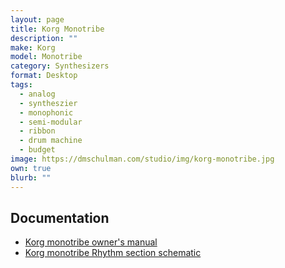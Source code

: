 ```yaml
---
layout: page
title: Korg Monotribe
description: ""
make: Korg
model: Monotribe
category: Synthesizers
format: Desktop
tags: 
  - analog
  - syntheszier
  - monophonic
  - semi-modular
  - ribbon
  - drum machine
  - budget
image: https://dmschulman.com/studio/img/korg-monotribe.jpg
own: true
blurb: ""
---
```


## Documentation

<ul>
  <li>
    <a href="https://dmschulman.com/studio/gear/korg/monotribe/pdf/monotribe_OM_EFGS2.pdf" title="Korg monotribe owner's manual" target="_blank">Korg monotribe owner's manual</a>
  </li>
  <li>
    <a href="https://dmschulman.com/studio/gear/korg/monotribe/pdf/monotribe_rhythm_sch.pdf" title="Korg monotribe Rhythm section schematic" target="_blank">Korg monotribe Rhythm section schematic</a>
  </li>
</ul>

<!-- ## Modification
<ul>
  <li>
    <a href="http://www.poesboes.com/index.html?./poesboes/Nord_Modular/index.html" title="Modifying the Clavia Nord Micro Modular for use in Eurorack" target="_blank">Modifying the Clavia Nord Micro Modular for use in Eurorack</a>
  </li>
</ul>

## Patches
<ul>
  <li>
    <a href="https://dmschulman.com/studio/gear/clavia/nord-modular-g1/patch/nord-modular-factory-banks-3.0-revA.zip" title="Nord Modular Factory Patches v3.0 rev A">Nord Modular Factory Patches v3.0 rev A</a>
  </li>
  <li>
    <a href="https://dmschulman.com/studio/gear/clavia/nord-modular-g1/patch/james-j-clarke-patches.zip" title="James J. Clarke patch collection">James J. Clarke patch collection</a>
    <p>A variety of patches archived from <a href="http://www.cim.mcgill.ca/~clark/emusic_nord_modular_patches.html" title="James J. Clarke's website" target="_blank">James J. Clarke's website</a></p>
  </li>
  <li>
    <a href="https://dmschulman.com/studio/gear/clavia/nord-modular-g1/patch/RetroSound-NM.zip" title="NM Classic RetroSound set">NM Classic RetroSound set</a>
    <p>904 patches from <a href="http://www.retrosound.de/modular.html" title="RetroSounds" target="_blank">RetroSounds</a></p>
  </li>
  <li>
    <a href="https://dmschulman.com/studio/gear/clavia/nord-modular-g1/patch/blue-hell.zip" title="Blue Hell patch collection">Blue Hell patch collection</a>
    <p>Patch collection from Jan Punter aka <a href="https://bluehell.electro-music.com/iaf/" title="Blue Hell" target="_blank">Blue Hell</a></p>
  </li>
  <li>
    <a href="https://dmschulman.com/studio/gear/clavia/nord-modular-g1/patch/encyclotronic-patch-collection.zip" title="Encyclotronic patch collection">Encyclotronic patch collection</a>
  </li>
  <li>
    <a href="https://dmschulman.com/studio/gear/clavia/nord-modular-g1/patch/marko-ettlich-patches.zip" title="Marko Ettlich patches">Marko Ettlich patches</a>
    <p>Two sets of patches from Marko Ettlich, one set emulating Vangelis and another emulating Jean-Michel Jarre</p>
  </li>
  <li>
    <a href="https://dmschulman.com/studio/gear/clavia/nord-modular-g1/patch/720-nord-g1-patches.zip" title="720 Nord G1 patches">720 Nord G1 patches</a>
    <p>A set of 720 Nord G1 patches from <a href="https://github.com/sm-ll/nord-modular-g1-patches" title="mono-log.org" target="_blank">mono-log.org</a></p>
  </li>
  <li>
    <a href="https://dmschulman.com/studio/gear/clavia/nord-modular-g1/patch/RECOPILA.zip" title="RECOPILA collection">RECOPILA collection</a>
  </li>
  <li>
    <a href="https://dmschulman.com/studio/gear/clavia/nord-modular-g1/patch/mu-sly_nord_modular.zip" title="Mu:Sly patches">Mu:Sly patches</a>
  </li>
</ul>

## Software
<ul>
  <li>
    <a href="https://oracle48.nl/Nomad/index.html" title="Nomad 0.4 Nord Modular Editor" target="_blank">Nomad 0.4 Nord Modular Editor</a>
    <p>Fresh for 2019, a new version of Nomad from a new developer. Includes some bug fixes and better MIDI stability</p>
  </li>
  <li>
    <a href="http://nmedit.sourceforge.net/" title="nmEdit - Nomad 0.32 Nord Modular Editor" target="_blank">nmEdit - Nomad 0.32 Nord Modular Editor</a>
  </li>
</ul>

## Links and Resources
<ul>
  <li>
    <a href="https://www.nordkeyboards.com/products/nord-modular" title="Nord Modular | Nord Keyboards" target="_blank">Nord Modular | Nord Keyboards</a>
  </li>
  <li>
    <a href="https://en.wikipedia.org/wiki/Nord_Modular" title="Nord Modular - Wikipedia" target="_blank">Nord Modular - Wikipedia</a>
  </li>
  <li>
    <a href="http://www.vintagesynth.com/clavia/nordmod.php" title="Clavia Nord Modular | Vintage Synth Explorer" target="_blank">Clavia Nord Modular  | Vintage Synth Explorer</a>
  </li>
  <li>
    <a href="https://www.matrixsynth.com/search?q=nord+g1&max-results=20&by-date=false" title="Matrixsynth.com - Nord Modular G1" target="_blank">Matrixsynth.com - Nord Modular G1</a>
  </li>
  <li>
    <a href="http://www.retrosound.de/modular.html" title="RetroSound: Clavia Nord Modular" target="_blank">RetroSound: Clavia Nord Modular</a>
  </li>
  <li>
    <a href="http://www.electro-music.com/forum/index.php" title="electro-music.com forum" target="_blank">electro-music.com forum</a>
  </li>
  <li>
    <a href="https://sonicstate.com/synth/clavia_nordmodular/" title="Clavia Nord Modular - Sonic State" target="_blank">Clavia Nord Modular - Sonic State</a>
  </li>
  <li>
    <a href="http://www.cim.mcgill.ca/~clark/nordmodularbook/nm_book_toc.html" title="Advanced Programming Techniques for Nord Modular Synthesizers - James J. Clarke" target="_blank">Advanced Programming Techniques for Nord Modular Synthesizers - James J. Clarke</a>
  </li>
  <li>
    <a href="http://electro-music.com/nm_classic/" title="Nord Modular Classic Archive" target="_blank">Nord Modular Classic Archive</a>
  </li>
  <li>
    <a href="https://xy.cx/synth/nordmod/" title="XY Films - Nord Modular (Modular Analog Synthesis)" target="_blank">XY Films - Nord Modular (Modular Analog Synthesis)</a>
  </li>
  <li>
    <a href="https://bluehell.electro-music.com/iaf/" title="Blue Hell - Jan Punter" target="_blank">Blue Hell - Jan Punter</a>
  </li>
</ul>

## Videos
<ul>
  <li>
    <a href="https://www.youtube.com/watch?v=E16vmDTkLU4" title="Nord Modular G1 - 100 Factory Presets" target="_blank">Nord Modular G1 - 100 Factory Presets</a>
  </li>
<li>
    <a href="https://www.youtube.com/watch?v=f-wqzGYTwMM" title="CLAVIA NORD MODULAR // tweaking algorithms // Session 1 // complete" target="_blank">CLAVIA NORD MODULAR // tweaking algorithms // Session 1 // complete</a>
  </li>
  <li>
    <a href="https://www.youtube.com/watch?v=eKoeaZpXuwI" title="Clavia Micro Modular demo A" target="_blank">Clavia Micro Modular demo A</a>
  </li>
  <li>
    <a href="https://www.youtube.com/watch?v=ZHI4Ek8iu_0" title="CLAVIA NORD MODULAR // presets // ENSONIQ DP/PRO // reverbs" target="_blank">CLAVIA NORD MODULAR // presets // ENSONIQ DP/PRO // reverbs</a>
  </li>
  <li>
    <a href="https://www.youtube.com/watch?v=zAvMmnA4sTE" title="lissajous figures - made using a Nord Modular synth" target="_blank">lissajous figures - made using a Nord Modular synth</a>
  </li>
  <li>
    <a href="https://www.youtube.com/watch?v=x48LGl16zvI" title="nordcore #3" target="_blank">nordcore #3</a>
  </li>
  <li>
    <a href="https://www.youtube.com/watch?v=7S8Prd_Wi8Y" title="CLAVIA NORD MICROMODULAR LIVE SESSION" target="_blank">CLAVIA NORD MICROMODULAR LIVE SESSION</a>
  </li>
</ul>

## Pictures
<ul class="pictures">
  <li>
    <a href="https://dmschulman.com/studio/gear/clavia/nord-modular-g1/img/clavia-nord-modular-g1-angle.jpg" title="Nord Modular G1 Keyboard" target="_blank">
      <img src="https://dmschulman.com/studio/gear/clavia/nord-modular-g1/img/clavia-nord-modular-g1-angle.jpg" alt="Nord Modular G1 Keyboard">
    </a>
  </li>
  <li>
    <a href="https://dmschulman.com/studio/gear/clavia/nord-modular-g1/img/clavia-nord-modular-rack.png" title="Nord Modular G1 Rack" target="_blank">
      <img src="https://dmschulman.com/studio/gear/clavia/nord-modular-g1/img/clavia-nord-modular-rack.png" alt="Nord Modular G1 Rack">
    </a>
  </li>
  <li>
    <a href="https://dmschulman.com/studio/gear/clavia/nord-modular-g1/img/clavia-nord-micro-modular-front.png" title="Nord Micro Modular" target="_blank">
      <img src="https://dmschulman.com/studio/gear/clavia/nord-modular-g1/img/clavia-nord-micro-modular-front.png" alt="Nord Micro Modular">
    </a>
  </li>
  <li>
    <a href="https://dmschulman.com/studio/gear/clavia/nord-modular-g1/img/clavia-nord-modular-editor-mac.jpg" title="Nord Modular editor running on a Mac" target="_blank">
      <img src="https://dmschulman.com/studio/gear/clavia/nord-modular-g1/img/clavia-nord-modular-editor-mac.jpg" alt="Nord Modular editor running on a Mac">
    </a>
  </li>
  <li>
    <a href="https://dmschulman.com/studio/gear/clavia/nord-modular-g1/img/clavia-nord-modular-g1-front-panel-angle.jpg" title="Nord Modular G1 Keyboard front panel" target="_blank">
      <img src="https://dmschulman.com/studio/gear/clavia/nord-modular-g1/img/clavia-nord-modular-g1-front-panel-angle.jpg" alt="Nord Modular G1 Keyboard front panel">
    </a>
  </li>
  <li>
    <a href="https://dmschulman.com/studio/gear/clavia/nord-modular-g1/img/clavia-nord-modular-g1-inside.jpg" title="Nord Modular G1 Keyboard inside" target="_blank">
      <img src="https://dmschulman.com/studio/gear/clavia/nord-modular-g1/img/clavia-nord-modular-g1-inside.jpg" alt="Nord Modular G1 Keyboard inside">
    </a>
  </li>
  <li>
    <a href="https://dmschulman.com/studio/gear/clavia/nord-modular-g1/img/clavia-nord-modular-g1-inside-control-board.jpg" title="Nord Modular G1 Keyboard control board" target="_blank">
      <img src="https://dmschulman.com/studio/gear/clavia/nord-modular-g1/img/clavia-nord-modular-g1-inside-control-board.jpg" alt="Nord Modular G1 Keyboard control board">
    </a>
  </li>
  <li>
    <a href="https://dmschulman.com/studio/gear/clavia/nord-modular-g1/img/clavia-nord-modular-g1-expansion.jpg" title="Nord Modular G1 expansion board" target="_blank">
      <img src="https://dmschulman.com/studio/gear/clavia/nord-modular-g1/img/clavia-nord-modular-g1-expansion.jpg" alt="Nord Modular G1 expansion board">
    </a>
  </li>
  <li>
    <a href="https://dmschulman.com/studio/gear/clavia/nord-modular-g1/img/clavia-nord-modular-g1-expansion-install.jpg" title="Nord Modular G1 expansion board installation" target="_blank">
      <img src="https://dmschulman.com/studio/gear/clavia/nord-modular-g1/img/clavia-nord-modular-g1-expansion-install.jpg" alt="Nord Modular G1 expansion board installation">
    </a>
  </li>
  <li>
    <a href="https://dmschulman.com/studio/gear/clavia/nord-modular-g1/img/clavia-nord-modular-g1-back-panel.jpg" title="Nord Modular G1 back panel" target="_blank">
      <img src="https://dmschulman.com/studio/gear/clavia/nord-modular-g1/img/clavia-nord-modular-g1-back-panel.jpg" alt="Nord Modular G1 back panel">
    </a>
  </li>
</ul>
-->
